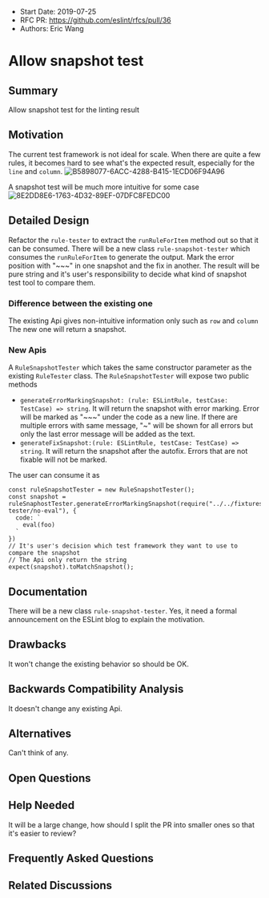 - Start Date: 2019-07-25
- RFC PR: https://github.com/eslint/rfcs/pull/36
- Authors: Eric Wang

# Allow snapshot test

## Summary
Allow snapshot test for the linting result

## Motivation
The current test framework is not ideal for scale.
When there are quite a few rules, it becomes hard to see what's the expected result, especially for the `line` and `column`.
![B5898077-6ACC-4288-B415-1ECD06F94A96](https://user-images.githubusercontent.com/10626756/61182538-f7c96200-a677-11e9-9483-69b9374f1ab3.png)

A snapshot test will be much more intuitive for some case
![8E2DD8E6-1763-4D32-89EF-07DFC8FEDC00](https://user-images.githubusercontent.com/10626756/61182536-f009bd80-a677-11e9-834d-c4fd7a91c183.png)


## Detailed Design
Refactor the `rule-tester` to extract the `runRuleForItem` method out so that it can be consumed.
There will be a new class `rule-snapshot-tester` which consumes the `runRuleForItem` to generate the output.
Mark the error position with "~~~" in one snapshot and the fix in another.
The result will be pure string and it's user's responsibility to decide what kind of snapshot test tool to compare them.

### Difference between the existing one
The existing Api gives non-intuitive information only such as `row` and `column`
The new one will return a snapshot.

### New Apis
A `RuleSnapshotTester` which takes the same constructor parameter as the existing `RuleTester` class.
The `RuleSnapshotTester` will expose two public methods
- `generateErrorMarkingSnapshot: (rule: ESLintRule, testCase: TestCase) => string`. It will return the snapshot with error marking. Error will be marked as "~~~" under the code as a new line. If there are multiple errors with same message, "~" will be shown for all errors but only the last error message will be added as the text.
- `generateFixSnapshot:(rule: ESLintRule, testCase: TestCase) => string`. It will return the snapshot after the autofix. Errors that are not fixable will not be marked.

The user can consume it as
```
const ruleSnapshotTester = new RuleSnapshotTester();
const snapshot = ruleSnaphostTester.generateErrorMarkingSnapshot(require("../../fixtures/testers/rule-tester/no-eval"), {
  code: `
    eval(foo)
  `
})
// It's user's decision which test framework they want to use to compare the snapshot
// The Api only return the string
expect(snapshot).toMatchSnapshot();
```
## Documentation
There will be a new class `rule-snapshot-tester`.
Yes, it need a formal announcement on the ESLint blog to explain the motivation.

## Drawbacks
It won't change the existing behavior so should be OK.

## Backwards Compatibility Analysis
It doesn't change any existing Api.

## Alternatives
Can't think of any.

## Open Questions


## Help Needed
It will be a large change, how should I split the PR into smaller ones so that it's easier to review?

## Frequently Asked Questions

## Related Discussions
